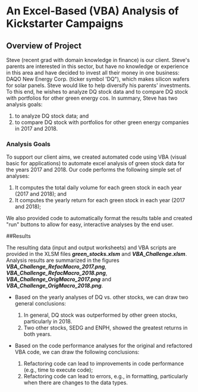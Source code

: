 # An Excel-Based (VBA) Analysis of Kickstarter Campaigns

## Overview of Project
Steve (recent grad with domain knowledge in finance) is our client. Steve's parents are interested in this sector, but have no knowledge or experience in this area and have decided to invest all their money in one business: DAQO New Energy Corp. (ticker symbol 'DQ"), which makes silicon wafers for solar panels. Steve would like to help diversify his parents' investments. To this end, he wishes to analyze DQ stock data and to compare DQ stock with portfolios for other green energy cos. In summary, Steve has two analysis goals: 
	<ol>
	<li> to analyze DQ stock data; and 
	<li> to compare DQ stock with portfolios for other green energy companies in 2017 and 2018.
	</ol>

### Analysis Goals
To support our client aims, we created automated code using VBA (visual basic for applications) to automate excel analysis of green stock data for the years 2017 and 2018. Our code performs the following simple set of analyses:
	<ol>
	<li> It computes the total daily volume for each green stock in each year (2017 and 2018); and
	<li> It computes the yearly return for each green stock in each year (2017 and 2018);
	</ol>

We also provided code to automatically format the results table and created "run" buttons to allow for easy, interactive analyses by the end user.
	
##Results

The resulting data (input and output worksheets) and VBA scripts are provided in the XLSM files ***green_stocks.xlsm*** and ***VBA_Challenge.xlsm***. 
Analysis results are summarized in the figures ***VBA_Challenge_RefacMacro_2017.png***, ***VBA_Challenge_RefacMacro_2018.png***, ***VBA_Challenge_OrigMacro_2017.png*** and ***VBA_Challenge_OrigMacro_2018.png***. 


- Based on the yearly analyses of DQ vs. other stocks, we can draw two general conclusions:
	<ol>
  	<li> In general, DQ stock was outperformed by other green stocks, particularly in 2018. 
  	<li> Two other stocks, SEDG and ENPH, showed the greatest returns in both years.
	</ol>


- Based on the code performance analyses for the original and refactored VBA code, we can draw the following conclusions:
	<ol>
  	<li> Refactoring code can lead to improvements in code performance (e.g., time to execute code);
  	<li> Refactoring code can lead to errors, e.g., in formatting, particularly when there are changes to the data types.
	</ol>

